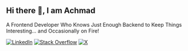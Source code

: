 ## Hi there 👋, I am Achmad
A Frontend Developer Who Knows Just Enough Backend to Keep Things Interesting... and Occasionally on Fire!

[![LinkedIn](https://img.shields.io/badge/LinkedIn-%230077B5.svg?logo=linkedin&logoColor=white)](https://stackoverflow.com/users/16126057/bian](https://www.linkedin.com/in/achmad-badrodin-syawal/))
[![Stack Overflow](https://img.shields.io/badge/-Stackoverflow-FE7A16?logo=stack-overflow&logoColor=white)](https://stackoverflow.com/users/16126057/bian)
[![X](https://img.shields.io/badge/X-black.svg?logo=X&logoColor=white)](https://x.com/achmadbs) 
